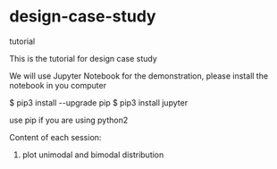 # design-case-study
tutorial 

This is the tutorial for design case study

We will use Jupyter Notebook for the demonstration, please install the notebook in you computer 

$ pip3 install --upgrade pip
$ pip3 install jupyter

use pip if you are using python2

Content of each session:

1. plot unimodal and bimodal distribution
